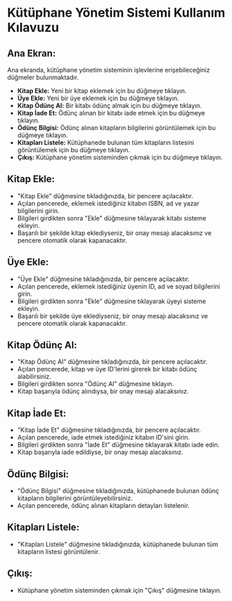 # Kütüphane Yönetim Sistemi Kullanım Kılavuzu

## Ana Ekran:
Ana ekranda, kütüphane yönetim sisteminin işlevlerine erişebileceğiniz düğmeler bulunmaktadır.

- **Kitap Ekle:** Yeni bir kitap eklemek için bu düğmeye tıklayın.
- **Üye Ekle:** Yeni bir üye eklemek için bu düğmeye tıklayın.
- **Kitap Ödünç Al:** Bir kitabı ödünç almak için bu düğmeye tıklayın.
- **Kitap İade Et:** Ödünç alınan bir kitabı iade etmek için bu düğmeye tıklayın.
- **Ödünç Bilgisi:** Ödünç alınan kitapların bilgilerini görüntülemek için bu düğmeye tıklayın.
- **Kitapları Listele:** Kütüphanede bulunan tüm kitapların listesini görüntülemek için bu düğmeye tıklayın.
- **Çıkış:** Kütüphane yönetim sisteminden çıkmak için bu düğmeye tıklayın.

## Kitap Ekle:
- "Kitap Ekle" düğmesine tıkladığınızda, bir pencere açılacaktır.
- Açılan pencerede, eklemek istediğiniz kitabın ISBN, ad ve yazar bilgilerini girin.
- Bilgileri girdikten sonra "Ekle" düğmesine tıklayarak kitabı sisteme ekleyin.
- Başarılı bir şekilde kitap eklediyseniz, bir onay mesajı alacaksınız ve pencere otomatik olarak kapanacaktır.

## Üye Ekle:
- "Üye Ekle" düğmesine tıkladığınızda, bir pencere açılacaktır.
- Açılan pencerede, eklemek istediğiniz üyenin ID, ad ve soyad bilgilerini girin.
- Bilgileri girdikten sonra "Ekle" düğmesine tıklayarak üyeyi sisteme ekleyin.
- Başarılı bir şekilde üye eklediyseniz, bir onay mesajı alacaksınız ve pencere otomatik olarak kapanacaktır.

## Kitap Ödünç Al:
- "Kitap Ödünç Al" düğmesine tıkladığınızda, bir pencere açılacaktır.
- Açılan pencerede, kitap ve üye ID'lerini girerek bir kitabı ödünç alabilirsiniz.
- Bilgileri girdikten sonra "Ödünç Al" düğmesine tıklayın.
- Kitap başarıyla ödünç alındıysa, bir onay mesajı alacaksınız.

## Kitap İade Et:
- "Kitap İade Et" düğmesine tıkladığınızda, bir pencere açılacaktır.
- Açılan pencerede, iade etmek istediğiniz kitabın ID'sini girin.
- Bilgileri girdikten sonra "İade Et" düğmesine tıklayarak kitabı iade edin.
- Kitap başarıyla iade edildiyse, bir onay mesajı alacaksınız.

## Ödünç Bilgisi:
- "Ödünç Bilgisi" düğmesine tıkladığınızda, kütüphanede bulunan ödünç kitapların bilgilerini görüntüleyebilirsiniz.
- Açılan pencerede, ödünç alınan kitapların detayları listelenir.

## Kitapları Listele:
- "Kitapları Listele" düğmesine tıkladığınızda, kütüphanede bulunan tüm kitapların listesi görüntülenir.

## Çıkış:
- Kütüphane yönetim sisteminden çıkmak için "Çıkış" düğmesine tıklayın.
